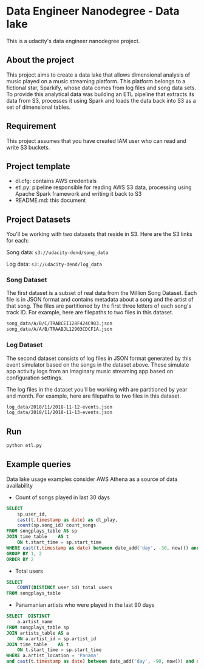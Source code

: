 # Data Engineer Nanodegree - Data lake
This is a udacity's data engineer nanodegree project.

## About the project
This project aims to create a data lake that allows dimensional analysis of music played on a music streaming platform. This platform belongs to a fictional star, Sparkify, whose data comes from log files and song data sets.
To provide this analytical data was building an ETL pipeline that extracts its data from S3, processes it using Spark and loads the data back into S3 as a set of dimensional tables.

## Requirement
This project assumes that you have created IAM user who can read and write S3 buckets.

## Project template
* dl.cfg: contains AWS credentials
* etl.py: pipeline responsible for reading AWS S3 data, processing using Apache Spark framework and writing it back to S3
* README.md: this document

## Project Datasets
You'll be working with two datasets that reside in S3. Here are the S3 links for each:

Song data: `s3://udacity-dend/song_data`

Log data: `s3://udacity-dend/log_data`

### Song Dataset
The first dataset is a subset of real data from the Million Song Dataset. Each file is in JSON format and contains metadata about a song and the artist of that song. The files are partitioned by the first three letters of each song's track ID. For example, here are filepaths to two files in this dataset.
```bash
song_data/A/B/C/TRABCEI128F424C983.json
song_data/A/A/B/TRAABJL12903CDCF1A.json
```

### Log Dataset
The second dataset consists of log files in JSON format generated by this event simulator based on the songs in the dataset above. These simulate app activity logs from an imaginary music streaming app based on configuration settings.

The log files in the dataset you'll be working with are partitioned by year and month. For example, here are filepaths to two files in this dataset.
```bash
log_data/2018/11/2018-11-12-events.json
log_data/2018/11/2018-11-13-events.json
```

## Run
```python
python etl.py
```

## Example queries
Data lake usage examples consider AWS Athena as a source of data availability

* Count of songs played in last 30 days
```sql
SELECT  
	sp.user_id,
	cast(t.timestamp as date) as dt_play,
	count(sp.song_id) count_songs
FROM songplays_table AS sp
JOIN time_table    AS t 
	ON t.start_time = sp.start_time
WHERE cast(t.timestamp as date) between date_add('day', -30, now()) and date_add('day', 0, now()) 
GROUP BY 1, 2
ORDER BY 2
```

* Total users
```sql
SELECT  
	COUNT(DISTINCT user_id) total_users
FROM songplays_table 
```

* Panamanian artists who were played in the last 90 days
```sql
SELECT  DISTINCT
	a.artist_name
FROM songplays_table sp
JOIN artists_table AS a 
	ON a.artist_id = sp.artist_id
JOIN time_table    AS t 
	ON t.start_time = sp.start_time
WHERE a.artist_location = 'Panama'
and cast(t.timestamp as date) between date_add('day', -90, now()) and date_add('day', 0, now()) 
```
